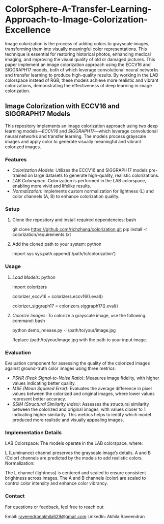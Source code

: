 # ColorSphere-A-Transfer-Learning-Approach-to-Image-Colorization-Excellence
Image colorization is the process of adding colors to grayscale images, transforming them into visually meaningful color representations. This technique is essential for restoring historical photos, enhancing medical imaging, and improving the visual quality of old or damaged pictures. This paper implement an image colorization approach using the ECCV16 and SIGGRAPH17 models, both of which leverage convolutional neural networks and transfer learning to produce high-quality results. By working in the LAB colorspace instead of RGB, these models achieve more realistic and vibrant colorizations, demonstrating the effectiveness of deep learning in image colorization.
## Image Colorization with ECCV16 and SIGGRAPH17 Models

This repository implements an image colorization approach using two deep learning models—*ECCV16* and *SIGGRAPH17*—which leverage convolutional neural networks and transfer learning. The models process grayscale images and apply color to generate visually meaningful and vibrant colorized images.

### Features
- *Colorization Models*: Utilizes the ECCV16 and SIGGRAPH17 models pre-trained on large datasets to generate high-quality, realistic colorizations.
- *LAB Colorspace*: Colorization is performed in the LAB colorspace, enabling more vivid and lifelike results.
- *Normalization*: Implements custom normalization for lightness (L) and color channels (A, B) to enhance colorization quality.

### Setup
1. Clone the repository and install required dependencies:
    bash
   
    git clone https://github.com/richzhang/colorization.git
    pip install -r colorization/requirements.txt
    
3. Add the cloned path to your system:
    python
   
    import sys
    sys.path.append('/path/to/colorization')
    

### Usage
1. *Load Models*:
   python
   
   import colorizers
   
   colorizer_eccv16 = colorizers.eccv16().eval()
   
   colorizer_siggraph17 = colorizers.siggraph17().eval()
   

3. *Colorize Images*:
   To colorize a grayscale image, use the following command:
   bash
   
   python demo_release.py -i /path/to/your/image.jpg
   
   Replace /path/to/your/image.jpg with the path to your input image.
### Evaluation
Evaluation component for assessing the quality of the colorized images against ground-truth color images using three metrics:
- *PSNR (Peak Signal-to-Noise Ratio)*: Measures image fidelity, with higher values indicating better quality.
- *MSE (Mean Squared Error)*: Evaluates the average difference in pixel values between the colorized and original images, where lower values represent better accuracy.
- *SSIM (Structural Similarity Index)*: Assesses the structural similarity between the colorized and original images, with values closer to 1 indicating higher similarity.
This metrics helps to ientify which model produced more realistic and visually appealing images.
### Implementation Details

LAB Colorspace: The models operate in the LAB colorspace, where:

L (Luminance) channel preserves the grayscale image’s details.
A and B (Color) channels are predicted by the models to add realistic colors.
Normalization:

The L channel (lightness) is centered and scaled to ensure consistent brightness across images.
The A and B channels (color) are scaled to control color intensity and enhance color vibrancy.

### Contact
For questions or feedback, feel free to reach out:

Email: raveendranakhila629@gmail.com
LinkedIn: Akhila Raveendran
